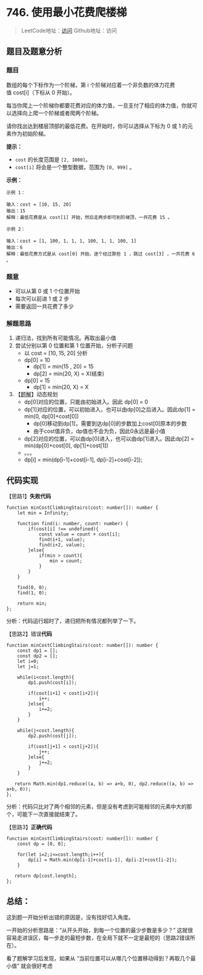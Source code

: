 # 746. 使用最小花费爬楼梯

> LeetCode地址：[访问](https://leetcode-cn.com/problems/min-cost-climbing-stairs/) 
Github地址：访问

## 题目及题意分析

### 题目

数组的每个下标作为一个阶梯，第 i 个阶梯对应着一个非负数的体力花费值 cost[i]（下标从 0 开始）。

每当你爬上一个阶梯你都要花费对应的体力值，一旦支付了相应的体力值，你就可以选择向上爬一个阶梯或者爬两个阶梯。

请你找出达到楼层顶部的最低花费。在开始时，你可以选择从下标为 0 或 1 的元素作为初始阶梯。

**提示：**

- `cost` 的长度范围是 `[2, 1000]`。
- `cost[i]` 将会是一个整型数据，范围为 `[0, 999]` 。

**示例：**

```
示例 1：

输入：cost = [10, 15, 20]
输出：15
解释：最低花费是从 cost[1] 开始，然后走两步即可到阶梯顶，一共花费 15 。

示例 2：

输入：cost = [1, 100, 1, 1, 1, 100, 1, 1, 100, 1]
输出：6
解释：最低花费方式是从 cost[0] 开始，逐个经过那些 1 ，跳过 cost[3] ，一共花费 6 。
```

### 题意

- 可以从第 0 或 1 个位置开始
- 每次可以前进 1 或 2 步
- 需要返回一共花费了多少

### 解题思路

1. 递归法，找到所有可能情况。再取出最小值
2. 尝试分别以第 0 位置和第 1 位置开始，分析子问题
    - 以 cost = [10, 15, 20] 分析
    - dp[0] = 10
        - dp[1] = min(15 , 20)  =  15
        - dp[2] = min(20, X) = X(结束)
    - dp[0] = 15
        - dp[1] = min(20, X) = X
3. 【[题解](https://leetcode-cn.com/problems/min-cost-climbing-stairs/solution/shi-yong-zui-xiao-hua-fei-pa-lou-ti-by-l-ncf8/)】动态规划
    - dp[0]对应的位置，只能由初始进入。因此 dp[0] = 0
    - dp[1]对应的位置，可以初始进入，也可以由dp[0]之后进入。因此dp[1] = min(0, dp[0]+cost[0])
        - dp[0]移动到dp[1]，需要到达dp[0]的步数加上cost[0]原本的步数
        - 由于cost值非负，dp值也不会为负，因此0永远是最小值
    - dp[2]对应的位置，可以由dp[0]进入，也可以由dp[1]进入。因此dp[2] = min(dp[0]+cost[0], dp[1]+cost[1])
    - 。。。
    - dp[i] = min(dp[i-1]+cost[i-1], dp[i-2]+cost[i-2]);

## 代码实现

【思路1】**失败代码**

```tsx
function minCostClimbingStairs(cost: number[]): number {
    let min = Infinity;

    function find(i: number, count: number) {
        if(cost[i] !== undefined){
            const value = count + cost[i];
            find(i+1, value);
            find(i+2, value);
        }else{
            if(min > count){
                min = count;
            }
        }
    }

    find(0, 0);
    find(1, 0);

    return min;
};
```

分析：代码运行超时了，递归把所有情况都列举了一下。

【思路2】错误**代码**

```tsx
function minCostClimbingStairs(cost: number[]): number {
    const dp1 = [];
    const dp2 = [];
    let i=0;
    let j=1;

    while(i<cost.length){
        dp1.push(cost[i]);

        if(cost[i+1] < cost[i+2]){
            i++;
        }else{
            i+=2;
        }
    }

    while(j<cost.length){
        dp2.push(cost[j]);

        if(cost[j+1] < cost[j+2]){
            j++;
        }else{
            j+=2;
        }
    }

   return Math.min(dp1.reduce((a, b) => a+b, 0), dp2.reduce((a, b) => a+b, 0));
};
```

分析：代码只比对了两个相邻的元素，但是没有考虑到可能相邻的元素中大的那个，可能下一次直接就结束了。

【思路3】**正确代码**

```tsx
function minCostClimbingStairs(cost: number[]): number {
    const dp = [0, 0];
    
    for(let i=2;i<=cost.length;i++){
        dp[i] = Math.min(dp[i-1]+cost[i-1], dp[i-2]+cost[i-2]);
    }

   return dp[cost.length];
};
```

## 总结：

这到题一开始分析出错的原因是，没有找好切入角度。

一开始的分析思路是：“从开头开始，到每一个位置的最少步数是多少？” 这就很容易走进误区，每一步走的最短步数，在全局下就不一定是最短的（思路2错误所在）。

看了题解学习后发现，如果从 “当前位置可以从哪几个位置移动得到？再取几个最小值” 就会很好考虑
